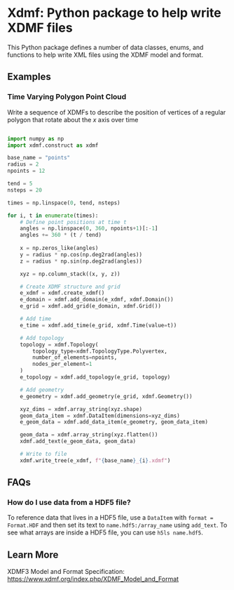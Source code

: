 # Xdmf: Python package to help write XDMF files

This Python package defines a number of data classes, enums, and functions to help write XML files using the XDMF model and format.

## Examples

### Time Varying Polygon Point Cloud

Write a sequence of XDMFs to describe the position of vertices of a regular polygon that rotate about the $x$ axis over time

```python

import numpy as np
import xdmf.construct as xdmf

base_name = "points"
radius = 2
npoints = 12

tend = 5
nsteps = 20

times = np.linspace(0, tend, nsteps)

for i, t in enumerate(times):
    # Define point positions at time t
    angles = np.linspace(0, 360, npoints+1)[:-1]
    angles += 360 * (t / tend)
    
    x = np.zeros_like(angles)
    y = radius * np.cos(np.deg2rad(angles))
    z = radius * np.sin(np.deg2rad(angles))

    xyz = np.column_stack((x, y, z))

    # Create XDMF structure and grid
    e_xdmf = xdmf.create_xdmf()
    e_domain = xdmf.add_domain(e_xdmf, xdmf.Domain())
    e_grid = xdmf.add_grid(e_domain, xdmf.Grid())

    # Add time
    e_time = xdmf.add_time(e_grid, xdmf.Time(value=t))

    # Add topology
    topology = xdmf.Topology(
        topology_type=xdmf.TopologyType.Polyvertex, 
        number_of_elements=npoints,
        nodes_per_element=1
    )
    e_topology = xdmf.add_topology(e_grid, topology)

    # Add geometry
    e_geometry = xdmf.add_geometry(e_grid, xdmf.Geometry())

    xyz_dims = xdmf.array_string(xyz.shape)
    geom_data_item = xdmf.DataItem(dimensions=xyz_dims)
    e_geom_data = xdmf.add_data_item(e_geometry, geom_data_item)

    geom_data = xdmf.array_string(xyz.flatten())
    xdmf.add_text(e_geom_data, geom_data)

    # Write to file
    xdmf.write_tree(e_xdmf, f"{base_name}_{i}.xdmf")

```

## FAQs

### How do I use data from a HDF5 file?

To reference data that lives in a HDF5 file, use a `DataItem` with `format = Format.HDF` and then set its text to `name.hdf5:/array_name` using `add_text`. To see what arrays are inside a HDF5 file, you can use `h5ls name.hdf5`.

## Learn More

XDMF3 Model and Format Specification: https://www.xdmf.org/index.php/XDMF_Model_and_Format